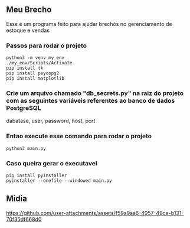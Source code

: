 ## Meu Brecho
Esse é um programa feito para ajudar brechós no gerenciamento de estoque e vendas

### Passos para rodar o projeto
```
python3 -m venv my_env
./my_env/Scripts/Activate
pip install tk
pip install psycopg2
pip install matplotlib
```

### Crie um arquivo chamado "db_secrets.py" na raiz do projeto com as seguintes variáveis referentes ao banco de dados PostgreSQL
dabatase, user, password, host, port

### Entao execute esse comando para rodar o projeto
```
python3 main.py
```

### Caso queira gerar o executavel
```
pip install pyinstaller
pyinstaller --onefile --windowed main.py
```

## Midia

https://github.com/user-attachments/assets/f59a9aa6-4957-49ce-b131-70f35df668d0

